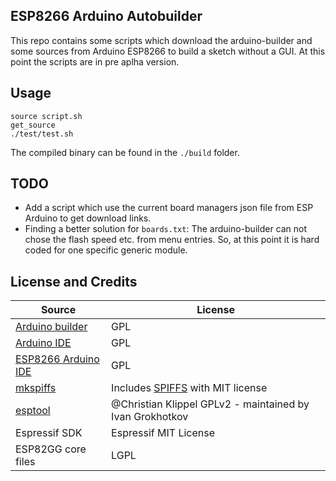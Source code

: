 ## ESP8266 Arduino Autobuilder

This repo contains some scripts which download the arduino-builder and some sources from Arduino ESP8266 to build a sketch without a GUI.
At this point the scripts are in pre aplha version.

## Usage
```
source script.sh
get_source
./test/test.sh
```
The compiled binary can be found in the `./build` folder.


## TODO
- Add a script which use the current board managers json file from ESP Arduino to get download links.
- Finding a better solution for `boards.txt`: The arduino-builder can not chose the flash speed etc. from menu entries. So, at this point it is hard coded for one specific generic module.

## License and Credits
 Source | License
--------|--------
[Arduino builder](https://github.com/arduino/arduino-builder) | GPL
[Arduino IDE](https://github.com/arduino/Arduino) | GPL
[ESP8266 Arduino IDE](https://github.com/esp8266/Arduino) | GPL
[mkspiffs](https://github.com/igrr/mkspiffs) | Includes [SPIFFS](https://github.com/pellepl/spiffs) with MIT license
[esptool](https://github.com/igrr/esptool-ck) | @Christian Klippel GPLv2 - maintained by Ivan Grokhotkov
Espressif SDK | Espressif MIT License
ESP82GG core files | LGPL
